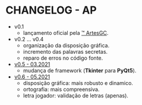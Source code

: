 # CHANGELOG - AP

- v0.1
    - lançamento oficial pela [&trade; ArtesGC](https://artesgc.home.blog).
- v0.2 ... v0.4
    - organização da disposição gráfica.
    - incremento das palavras secretas.
    - reparo de erros no código fonte.
- [v0.5 - 03.2021]()
    - mudança de framework (**Tkinter** para **PyQt5**).
- [v0.6 - 05.2021]()
    - disposição gráfica: mais robusto e dinamico.
    - ortografia: mais compreensiva.
    - letra jogador: validação de letras (apenas).
    
